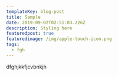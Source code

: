 ```yaml
---
templateKey: blog-post
title: Sample
date: 2019-09-02T02:51:03.226Z
description: Styling here
featuredpost: true
featuredimage: /img/apple-touch-icon.png
tags:
  - fgh
---
```

dfghjkkfjcvbnkjh
